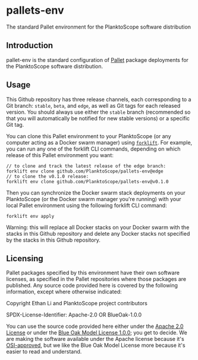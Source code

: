# pallets-env
The standard Pallet environment for the PlanktoScope software distribution

## Introduction

pallet-env is the standard configuration of [Pallet](https://github.com/PlanktoScope/pallets) package deployments for the PlanktoScope software distribution.

## Usage

This Github repository has three release channels, each corresponding to a Git branch: `stable`, `beta`, and `edge`, as well as Git tags for each released version. You should always use either the `stable` branch (recommended so that you will automatically be notified for new stable versions) or a specific Git tag.

You can clone this Pallet environment to your PlanktoScope (or any computer acting as a Docker swarm manager) using [`forklift`](https://github.com/PlanktoScope/forklift). For example, you can run any one of the forklift CLI commands, depending on which release of this Pallet environment you want:
```
// to clone and track the latest release of the edge branch:
forklift env clone github.com/PlanktoScope/pallets-env@edge
// to clone the v0.1.0 release:
forklift env clone github.com/PlanktoScope/pallets-env@v0.1.0
```

Then you can synchronize the Docker swarm stack deployments on your PlanktoScope (or the Docker swarm manager you're running) with your local Pallet environment using the following forklift CLI command:
```
forklift env apply
```

Warning: this will replace all Docker stacks on your Docker swarm with the stacks in this Github repository and delete any Docker stacks not specified by the stacks in this Github repository.

## Licensing

Pallet packages specified by this environment have their own software licenses, as specified in the Pallet repositories where those packages are published. Any source code provided here is covered by the following information, except where otherwise indicated:

Copyright Ethan Li and PlanktoScope project contributors

SPDX-License-Identifier: Apache-2.0 OR BlueOak-1.0.0

You can use the source code provided here either under the [Apache 2.0 License](https://www.apache.org/licenses/LICENSE-2.0) or under the [Blue Oak Model License 1.0.0](https://blueoakcouncil.org/license/1.0.0); you get to decide. We are making the software available under the Apache license because it's [OSI-approved](https://writing.kemitchell.com/2019/05/05/Rely-on-OSI.html), but we like the Blue Oak Model License more because it's easier to read and understand.
